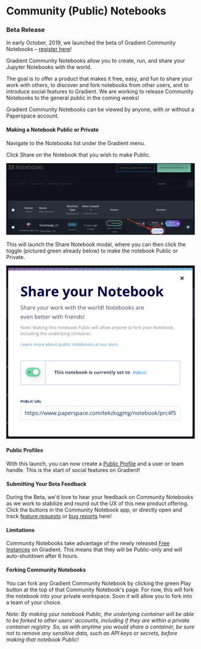 # Community \(Public\) Notebooks

### Beta Release

In early October, 2019, we launched the beta of Gradient Community Notebooks – [register here](https://docs.google.com/forms/d/1VtgyUJxwWo5HQIW_GKZvue_sW9R7PJANa_USdQJ4yaE)!

Gradient Community Notebooks allow you to create, run, and share your Jupyter Notebooks with the world.

The goal is to offer a product that makes it free, easy, and fun to share your work with others, to discover and fork notebooks from other users, and to introduce social features to Gradient. We are working to release Community Notebooks to the general public in the coming weeks!

Gradient Community Notebooks can be viewed by anyone, with or without a Paperspace account.

#### Making a Notebook Public or Private

Navigate to the Notebooks list under the Gradient menu.

Click Share on the Notebook that you wish to make Public.

![](../.gitbook/assets/share-notebook.png)

This will launch the Share Notebook modal, where you can then click the toggle \(pictured green already below\) to make the notebook Public or Private.

![](../.gitbook/assets/screen-shot-2019-10-09-at-12.19.40-am.png)

#### Public Profiles

With this launch, you can now create a [Public Profile](https://www.paperspace.com/jared) and a user or team handle. This is the start of social features on Gradient!

#### Submitting Your Beta Feedback

During the Beta, we'd love to hear your feedback on Community Notebooks as we work to stabilize and round out the UX of this new product offering. Click the buttons in the Community Notebook app, or directly open and track [feature requests](https://paperspace.canny.io/feature-requests) or [bug reports](https://feedback.canny.io/bug-reports) here!

#### Limitations

Community Notebooks take advantage of the newly released [Free Instances](../instances/free-instances.md) on Gradient. This means that they will be Public-only and will auto-shutdown after 6 hours.

#### Forking Community Notebooks

You can fork any Gradient Community Notebook by clicking the green Play button at the top of that Community Notebook's page. For now, this will fork the notebook into your private workspace. Soon it will allow you to fork into a team of your choice.

_Note: By making your notebook Public, the underlying container will be able to be forked to other users' accounts, including if they are within a private container registry. So, as with anytime you would share a container, be sure not to remove any sensitive data, such as API keys or secrets, before making that notebook Public!_

